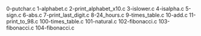 0-putchar.c 
1-alphabet.c 
2-print_alphabet_x10.c 
3-islower.c 4-isalpha.c 
5-sign.c 
6-abs.c 
7-print_last_digit.c 
8-24_hours.c 
9-times_table.c 
10-add.c 
11-print_to_98.c 
100-times_table.c 
101-natural.c 
102-fibonacci.c 
103-fibonacci.c 
104-fibonacci.c
